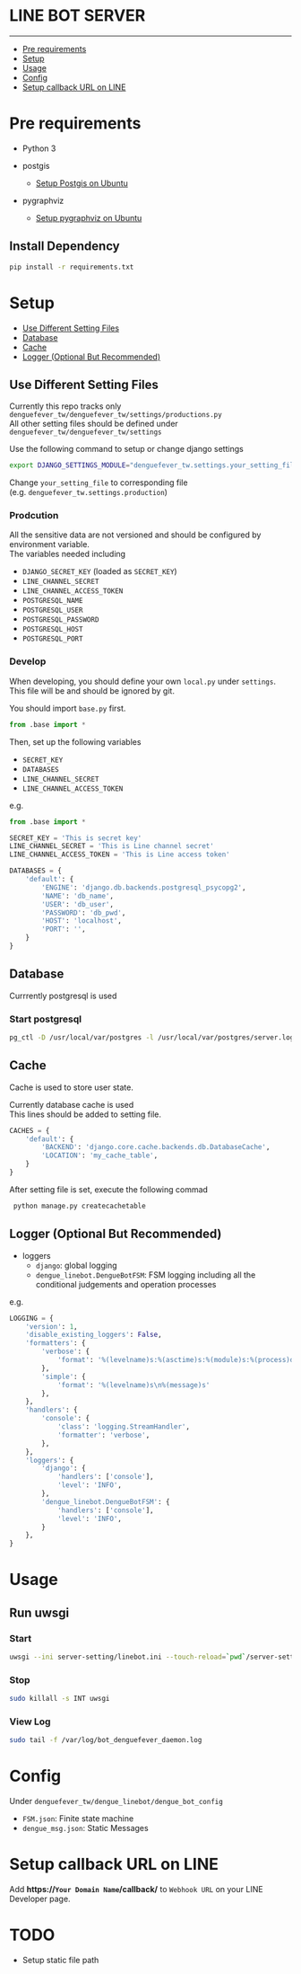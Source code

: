 # LINE BOT SERVER
---
- [Pre requirements](#prereq)
- [Setup](#setup)
- [Usage](#usage)
- [Config](#config)
- [Setup callback URL on LINE](#callback-url)

# <a name="prereq"></a> Pre requirements
- Python 3
- postgis
	- [Setup Postgis on Ubuntu](http://askubuntu.com/questions/650168/enable-postgis-extension-on-ubuntu-14-04-2)

- pygraphviz
	- [Setup pygraphviz on Ubuntu](http://www.jianshu.com/p/a3da7ecc5303)


## Install Dependency

```sh
pip install -r requirements.txt
```


# <a name="setup"></a> Setup
- [Use Different Setting Files](#setting-file)
- [Database](#db)
- [Cache](#cache)
- [Logger (Optional But Recommended)](#logger)


## <a name='setting-file'></a> Use Different Setting Files
Currently this repo tracks only `denguefever_tw/denguefever_tw/settings/productions.py`  
All other setting files should be defined under `denguefever_tw/denguefever_tw/settings`

Use the following command to setup or change django settings

```sh
export DJANGO_SETTINGS_MODULE="denguefever_tw.settings.your_setting_file"
```

Change `your_setting_file` to corresponding file  
(e.g. `denguefever_tw.settings.production`)

### Prodcution

All the sensitive data are not versioned and should be configured by environment variable.  
The variables needed including

- `DJANGO_SECRET_KEY` (loaded as `SECRET_KEY`)
- `LINE_CHANNEL_SECRET`
- `LINE_CHANNEL_ACCESS_TOKEN`
- `POSTGRESQL_NAME`
- `POSTGRESQL_USER`
- `POSTGRESQL_PASSWORD`
- `POSTGRESQL_HOST`
- `POSTGRESQL_PORT`



### Develop
When developing, you should define your own `local.py` under `settings`.  
This file will be and should be ignored by git.  

You should import `base.py` first.

```python
from .base import *
```

Then, set up the following variables

- `SECRET_KEY`
- `DATABASES`
- `LINE_CHANNEL_SECRET`
- `LINE_CHANNEL_ACCESS_TOKEN`

e.g.

```python
from .base import *

SECRET_KEY = 'This is secret key'
LINE_CHANNEL_SECRET = 'This is Line channel secret'
LINE_CHANNEL_ACCESS_TOKEN = 'This is Line access token'

DATABASES = {
    'default': {
        'ENGINE': 'django.db.backends.postgresql_psycopg2',
        'NAME': 'db_name',
        'USER': 'db_user',
        'PASSWORD': 'db_pwd',
        'HOST': 'localhost',
        'PORT': '',
    }
}
```

## <a name='db'></a> Database
Currrently postgresql is used

### Start postgresql
```sh
pg_ctl -D /usr/local/var/postgres -l /usr/local/var/postgres/server.log start
```

## <a name='cache'></a> Cache
Cache is used to store user state.  

Currently database cache is used  
This lines should be added to setting file.

```python
CACHES = {
	'default': {
		'BACKEND': 'django.core.cache.backends.db.DatabaseCache',
		'LOCATION': 'my_cache_table',
	}
}
```

After setting file is set, execute the following commad

```sh
 python manage.py createcachetable
```
## <a name='logger'></a> Logger (Optional But Recommended)
- loggers
	- `django`: global logging
	- `dengue_linebot.DengueBotFSM`: FSM logging including all the conditional judgements and operation processes 

e.g.

```python
LOGGING = {
    'version': 1,
    'disable_existing_loggers': False,
    'formatters': {
        'verbose': {
            'format': '%(levelname)s:%(asctime)s:%(module)s:%(process)d:%(thread)d\n%(message)s'
        },
        'simple': {
            'format': '%(levelname)s\n%(message)s'
        },
    },
    'handlers': {
        'console': {
            'class': 'logging.StreamHandler',
            'formatter': 'verbose',
        },
    },
    'loggers': {
        'django': {
            'handlers': ['console'],
            'level': 'INFO',
        },
        'dengue_linebot.DengueBotFSM': {
            'handlers': ['console'],
            'level': 'INFO',
        }
    },
}
```

# <a name="usage"></a> Usage
## Run uwsgi
### Start
```sh
uwsgi --ini server-setting/linebot.ini --touch-reload=`pwd`/server-setting/linebot.ini
```

### Stop
```sh
sudo killall -s INT uwsgi
```

### View Log
```sh
sudo tail -f /var/log/bot_denguefever_daemon.log
```

# <a name="config"></a> Config
Under `denguefever_tw/dengue_linebot/dengue_bot_config`

- `FSM.json`: Finite state machine 
- `dengue_msg.json`: Static Messages


# <a name="callback-url"></a> Setup callback URL on LINE
Add **https://`Your Domain Name`/callback/** to `Webhook URL` on your LINE Developer page.

# TODO
- Setup static file path
